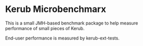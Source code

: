 # Kerub Microbenchmarx

This is a small JMH-based benchmark package to help measure performance of small pieces of Kerub.

End-user performance is measured by kerub-ext-tests.